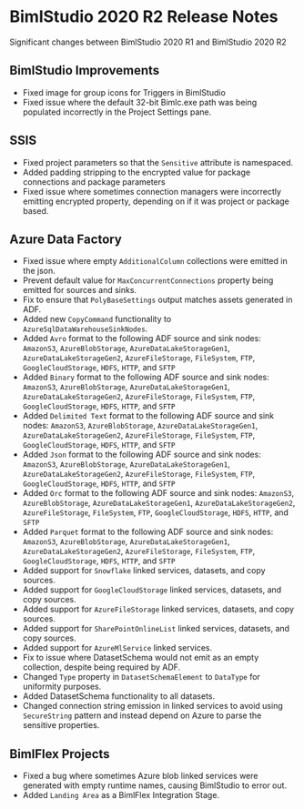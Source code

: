 # BimlStudio 2020 R2 Release Notes

Significant changes between BimlStudio 2020 R1 and BimlStudio 2020 R2

## BimlStudio Improvements
 * Fixed image for group icons for Triggers in BimlStudio
 * Fixed issue where the default 32-bit Bimlc.exe path was being populated incorrectly in the Project Settings pane.

## SSIS
 * Fixed project parameters so that the `Sensitive` attribute is namespaced.
 * Added padding stripping to the encrypted value for package connections and package parameters
 * Fixed issue where sometimes connection managers were incorrectly emitting encrypted property, depending on if it was project or package based.

## Azure Data Factory
 * Fixed issue where empty `AdditionalColumn` collections were emitted in the json.
 * Prevent default value for `MaxConcurrentConnections` property being emitted for sources and sinks.
 * Fix to ensure that `PolyBaseSettings` output matches assets generated in ADF.
 * Added new `CopyCommand` functionality to `AzureSqlDataWarehouseSinkNodes`.
 * Added `Avro` format to the following ADF source and sink nodes: `AmazonS3`, `AzureBlobStorage`, `AzureDataLakeStorageGen1`, `AzureDataLakeStorageGen2`, `AzureFileStorage`, `FileSystem`, `FTP`, `GoogleCloudStorage`, `HDFS`, `HTTP`, and `SFTP`
 * Added `Binary` format to the following ADF source and sink nodes: `AmazonS3`, `AzureBlobStorage`, `AzureDataLakeStorageGen1`, `AzureDataLakeStorageGen2`, `AzureFileStorage`, `FileSystem`, `FTP`, `GoogleCloudStorage`, `HDFS`, `HTTP`, and `SFTP`
 * Added `Delimited Text` format to the following ADF source and sink nodes: `AmazonS3`, `AzureBlobStorage`, `AzureDataLakeStorageGen1`, `AzureDataLakeStorageGen2`, `AzureFileStorage`, `FileSystem`, `FTP`, `GoogleCloudStorage`, `HDFS`, `HTTP`, and `SFTP`
 * Added `Json` format to the following ADF source and sink nodes: `AmazonS3`, `AzureBlobStorage`, `AzureDataLakeStorageGen1`, `AzureDataLakeStorageGen2`, `AzureFileStorage`, `FileSystem`, `FTP`, `GoogleCloudStorage`, `HDFS`, `HTTP`, and `SFTP`
 * Added `Orc` format to the following ADF source and sink nodes: `AmazonS3`, `AzureBlobStorage`, `AzureDataLakeStorageGen1`, `AzureDataLakeStorageGen2`, `AzureFileStorage`, `FileSystem`, `FTP`, `GoogleCloudStorage`, `HDFS`, `HTTP`, and `SFTP`
 * Added `Parquet` format to the following ADF source and sink nodes: `AmazonS3`, `AzureBlobStorage`, `AzureDataLakeStorageGen1`, `AzureDataLakeStorageGen2`, `AzureFileStorage`, `FileSystem`, `FTP`, `GoogleCloudStorage`, `HDFS`, `HTTP`, and `SFTP`
 * Added support for `Snowflake` linked services, datasets, and copy sources.
 * Added support for `GoogleCloudStorage` linked services, datasets, and copy sources.
 * Added support for `AzureFileStorage` linked services, datasets, and copy sources.
 * Added support for `SharePointOnlineList` linked services, datasets, and copy sources.
 * Added support for `AzureMlService` linked services.
 * Fix to issue where DatasetSchema would not emit as an empty collection, despite being required by ADF.
 * Changed `Type` property in `DatasetSchemaElement` to `DataType` for uniformity purposes.
 * Added DatasetSchema functionality to all datasets.
 * Changed connection string emission in linked services to avoid using `SecureString` pattern and instead depend on Azure to parse the sensitive properties.
 
## BimlFlex Projects
* Fixed a bug where sometimes Azure blob linked services were generated with empty runtime names, causing BimlStudio to error out.
* Added `Landing Area` as a BimlFlex Integration Stage. 